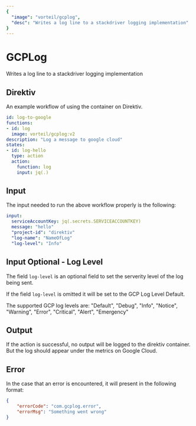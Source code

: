 ```yaml
---
{
  "image": "vorteil/gcplog",
  "desc": "Writes a log line to a stackdriver logging implementation"
}
---
```


# GCPLog

Writes a log line to a stackdriver logging implementation

## Direktiv

An example workflow of using the container on Direktiv.

```yaml
id: log-to-google
functions:
- id: log
  image: vorteil/gcplog:v2
description: "Log a message to google cloud"
states:
- id: log-hello
  type: action
  action:
    function: log
    input: jq(.)
```

## Input

The input needed to run the above workflow properly is the following:

```yaml
input:
  serviceAccountKey: jq(.secrets.SERVICEACCOUNTKEY)
  message: "hello"
  "project-id": "direktiv"
  "log-name": "NameOfLog"
  "log-level": "Info"
```

## Input Optional - Log Level
The field `log-level` is an optional field to set the serverity level of the log being sent.

If the field `log-level` is omitted it will be set to the GCP Log Level Default.

The supported GCP log levels are: "Default", "Debug", "Info", "Notice", "Warning", "Error", "Critical", "Alert", "Emergency"

## Output

If the action is successful, no output will be logged to the direktiv container. But the log should appear under the metrics on Google Cloud.

## Error

In the case that an error is encountered, it will present in the following format:

```json
{
    "errorCode": "com.gcplog.error",
    "errorMsg": "Something went wrong"
}
```